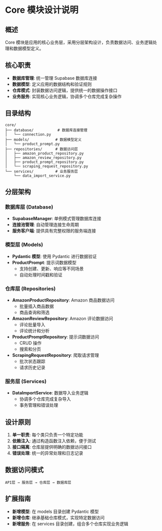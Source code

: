 # Core 模块设计说明

## 概述
Core 模块是应用的核心业务层，采用分层架构设计，负责数据访问、业务逻辑处理和数据模型定义。

## 核心职责
- **数据库管理**: 统一管理 Supabase 数据库连接
- **数据模型**: 定义应用的数据结构和验证规则
- **仓库模式**: 封装数据访问逻辑，提供统一的数据操作接口
- **业务服务**: 实现核心业务逻辑，协调多个仓库完成复杂操作

## 目录结构
```
core/
├── database/           # 数据库连接管理
│   └── connection.py
├── models/            # 数据模型定义
│   └── product_prompt.py
├── repositories/      # 数据访问层
│   ├── amazon_product_repository.py
│   ├── amazon_review_repository.py
│   ├── product_prompt_repository.py
│   └── scraping_request_repository.py
└── services/          # 业务服务层
    └── data_import_service.py
```

## 分层架构

### 数据库层 (Database)
- **SupabaseManager**: 单例模式管理数据库连接
- **连接池管理**: 自动管理连接生命周期
- **服务客户端**: 提供具有完整权限的服务端连接

### 模型层 (Models)
- **Pydantic 模型**: 使用 Pydantic 进行数据验证
- **ProductPrompt**: 提示词数据模型
  - 支持创建、更新、响应等不同场景
  - 自动处理时间戳和验证

### 仓库层 (Repositories)
- **AmazonProductRepository**: Amazon 商品数据访问
  - 批量插入商品数据
  - 商品查询和筛选
- **AmazonReviewRepository**: Amazon 评论数据访问
  - 评论批量导入
  - 评论统计和分析
- **ProductPromptRepository**: 提示词数据访问
  - CRUD 操作
  - 搜索和分页
- **ScrapingRequestRepository**: 爬取请求管理
  - 批次状态跟踪
  - 请求历史记录

### 服务层 (Services)
- **DataImportService**: 数据导入业务逻辑
  - 协调多个仓库完成复杂导入
  - 事务管理和错误处理

## 设计原则
1. **单一职责**: 每个类只负责一个特定功能
2. **依赖注入**: 通过构造函数注入依赖，便于测试
3. **接口隔离**: 仓库层提供明确的数据访问接口
4. **错误处理**: 统一的异常处理和日志记录

## 数据访问模式
```
API层 → 服务层 → 仓库层 → 数据库层
```

## 扩展指南
- **新增模型**: 在 models 目录创建 Pydantic 模型
- **新增仓库**: 继承基础仓库模式，实现特定数据访问
- **新增服务**: 在 services 目录创建，组合多个仓库实现业务逻辑 